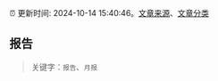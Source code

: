 :alarm_clock: 更新时间: 2024-10-14 15:40:46。[文章来源](/README.md)、[文章分类](/TAGS.md)

## 报告


> 关键字：`报告`、`月报`



